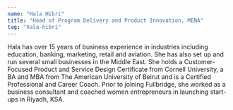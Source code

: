 ```yaml
---
name: "Hala Hibri"
title: "Head of Program Delivery and Product Innovation, MENA"
tag: "hala-hibri"
---
```

<p>
  Hala has over 15 years of business experience in industries including education, banking, marketing, retail and aviation. She has also set up and run several small businesses in the Middle East. She holds a Customer-Focused Product and Service Design Certificate from Cornell University, a BA and MBA from The American University of Beirut and is a Certified Professional and Career Coach. Prior to joining Fullbridge, she worked as a business consultant and coached women entrepreneurs in launching start-ups in Riyadh, KSA.
</p>
